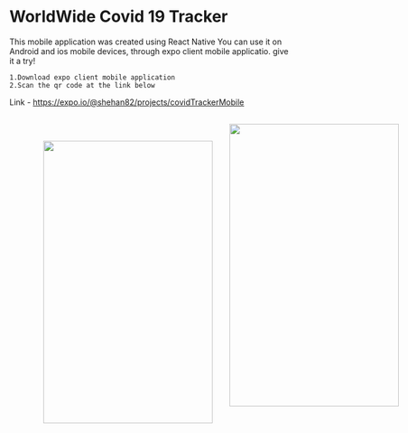 # WorldWide Covid 19 Tracker


This mobile application was created using React Native
You can use it on Android and ios mobile devices, through expo client mobile applicatio. give it a try!

	1.Download expo client mobile application
	2.Scan the qr code at the link below

Link  - https://expo.io/@shehan82/projects/covidTrackerMobile



<div style="display:flex;  margin:30px; flex-direction:raw;  justify-content: space-around;  width:100%;">
<img src="https://user-images.githubusercontent.com/55059232/103486549-9a554200-4e24-11eb-934a-416cd0fa333b.jpeg"  style="margin:30px" width="300" height="500">

<img src="https://user-images.githubusercontent.com/55059232/103486558-a7723100-4e24-11eb-9d54-d5dc15de60be.jpeg"  width="300" height="500">



</div>




